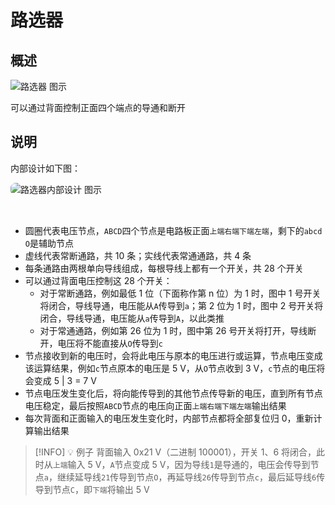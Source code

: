 # 路选器 <Badge text="v1.0" type="info"/>

## 概述

<img alt="路选器 图示" src="/images/expand/wires/GVMultiplexerBlock.webp" class="center_image small">

可以通过背面控制正面四个端点的导通和断开

## 说明

内部设计如下图：

<img alt="路选器内部设计 图示" src="/images/expand/wires/MultiplexerDiagram.svg" style="margin: 0 auto 32px; border-radius: 8px;">

* 圆圈代表电压节点，`A`&#8203;`B`&#8203;`C`&#8203;`D`四个节点是电路板正面`上端`&#8203;`右端`&#8203;`下端`&#8203;`左端`，剩下的`a`&#8203;`b`&#8203;`c`&#8203;`d`&#8203;`O`是辅助节点
* 虚线代表常断通路，共 10 条；实线代表常通通路，共 4 条
* 每条通路由两根单向导线组成，每根导线上都有一个开关，共 28 个开关
* 可以通过背面电压控制这 28 个开关：
    * 对于常断通路，例如最低 1 位（下面称作第 n 位）为 1 时，图中 1 号开关将闭合，导线导通，电压能从`A`传导到`a`；第 2 位为 1 时，图中 2 号开关将闭合，导线导通，电压能从`a`传导到`A`，以此类推
    * 对于常通通路，例如第 26 位为 1 时，图中第 26 号开关将打开，导线断开，电压将不能直接从`O`传导到`c`
* 节点接收到新的电压时，会将此电压与原本的电压进行或运算，节点电压变成该运算结果，例如`c`节点原本的电压是 5 V，从`O`节点收到 3 V，`c`节点的电压将会变成 5 | 3 = 7 V
* 节点电压发生变化后，将向能传导到的其他节点传导新的电压，直到所有节点电压稳定，最后按照`A`&#8203;`B`&#8203;`C`&#8203;`D`节点的电压向正面`上端`&#8203;`右端`&#8203;`下端`&#8203;`左端`输出结果
* 每次背面和正面输入的电压发生变化时，内部节点都将全部复位归 0，重新计算输出结果

> [!INFO] 💡 例子
> 背面输入 0x21 V（二进制 100001），开关 1、6 将闭合，此时从`上端`输入 5 V，`A`节点变成 5 V，因为导线`1`是导通的，电压会传导到节点`a`，继续延导线`21`传导到节点`O`，再延导线`26`传导到节点`c`，最后延导线`6`传导到节点`C`，即`下端`将输出 5 V